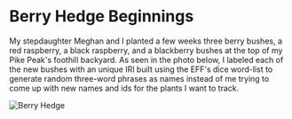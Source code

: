 # Berry Hedge Beginnings
My stepdaughter Meghan and I planted a few weeks three berry bushes,
a red raspberry, a black raspberry, and a blackberry bushes at the
top of my Pike Peak's foothill backyard. As seen in the photo below,
I labeled each of the new bushes with an unique IRI built using the EFF's dice
word-list to generate random three-word phrases as names instead of me trying
to come up with new names and ids for the plants I want to track.

![Berry Hedge](img/20190421_berry-hedge.png)
